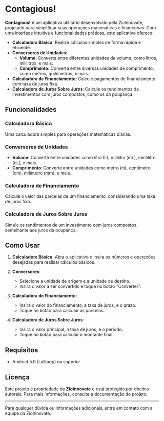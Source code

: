 # Contagious!

**Contagious!** é um aplicativo utilitário desenvolvido pela ZioInnovate, projetado para simplificar suas operações matemáticas e financeiras. Com uma interface intuitiva e funcionalidades práticas, este aplicativo oferece:

- **Calculadora Básica**: Realize cálculos simples de forma rápida e eficiente.
- **Conversores de Unidades**:
  - **Volume**: Converta entre diferentes unidades de volume, como litros, mililitros, e mais.
  - **Comprimento**: Converta entre diversas unidades de comprimento, como metros, quilômetros, e mais.
- **Calculadora de Financiamento**: Calcule pagamentos de financiamento com taxa de juros fixa.
- **Calculadora de Juros Sobre Juros**: Calcule os rendimentos de investimentos com juros compostos, como os da poupança.

## Funcionalidades

### Calculadora Básica
Uma calculadora simples para operações matemáticas diárias.

### Conversores de Unidades
- **Volume**: Converte entre unidades como litro (L), mililitro (mL), centilitro (cL), e mais.
- **Comprimento**: Converte entre unidades como metro (m), centímetro (cm), milímetro (mm), e mais.

### Calculadora de Financiamento
Calcule o valor das parcelas de um financiamento, considerando uma taxa de juros fixa.

### Calculadora de Juros Sobre Juros
Simule os rendimentos de um investimento com juros compostos, semelhante aos juros da poupança.

## Como Usar

1. **Calculadora Básica**: Abra o aplicativo e insira os números e operações desejadas para realizar cálculos básicos.

2. **Conversores**:
   - Selecione a unidade de origem e a unidade de destino.
   - Insira o valor a ser convertido e toque no botão "Converter".

3. **Calculadora de Financiamento**:
   - Insira o valor do financiamento, a taxa de juros, e o prazo.
   - Toque no botão para calcular as parcelas.

4. **Calculadora de Juros Sobre Juros**:
   - Insira o valor principal, a taxa de juros, e o período.
   - Toque no botão para calcular o montante final.

## Requisitos

- Android 5.0 (Lollipop) ou superior

## Licença

Este projeto é propriedade da **ZioInnovate** e está protegido por direitos autorais. Para mais informações, consulte a documentação do projeto.

---

Para qualquer dúvida ou informações adicionais, entre em contato com a equipe da ZioInnovate.
